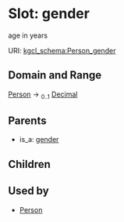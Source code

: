 
# Slot: gender


age in years

URI: [kgcl_schema:Person_gender](https://w3id.org/hrshdhgd/kgcl-schema/Person_gender)


## Domain and Range

[Person](Person.md) &#8594;  <sub>0..1</sub> [Decimal](types/Decimal.md)

## Parents

 *  is_a: [gender](gender.md)

## Children


## Used by

 * [Person](Person.md)

